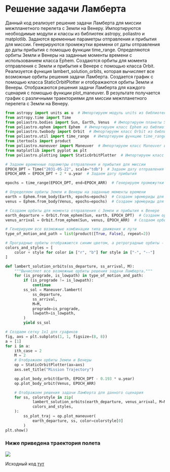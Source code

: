 # Решение задачи Ламберта

Данный код реализует решение задачи Ламберта для миссии межпланетного перелета с Земли на Венеру.
Импортируются необходимые модули и классы из библиотек astropy, poliastro и matplotlib.
Задаются временные параметры отправления и прибытия для миссии.
Генерируются промежутки времени от даты отправления до даты прибытия с помощью функции time_range.
Определяются орбиты Земли и Венеры на заданные моменты времени с использованием класса Ephem.
Создаются орбиты для момента отправления с Земли и прибытия к Венере с помощью класса Orbit.
Реализуется функция lambert_solution_orbits, которая вычисляет все возможные орбиты решения задачи Ламберта.
Создается график с помощью класса StaticOrbitPlotter и отображаются орбиты Земли и Венеры.
Отображаются решения задачи Ламберта для каждого сценария с помощью функции plot_maneuver.
В результате получается график с различными траекториями для миссии межпланетного перелета с Земли на Венеру.


```python
from astropy import units as u  # Импортируем модуль units из библиотеки astropy для работы с физическими единицами
from astropy.time import Time
from poliastro.bodies import Sun, Earth, Venus  # Импортируем планеты Sun, Earth, Venus из библиотеки poliastro.bodies
from poliastro.ephem import Ephem  # Импортируем класс Ephem из библиотеки poliastro.ephem для работы с орбитами
from poliastro.twobody import Orbit  # Импортируем класс Orbit из библиотеки poliastro.twobody для работы с двухтелесными орбитами
from poliastro.util import time_range  # Импортируем функцию time_range из библиотеки poliastro.util для генерации промежутков времени
from itertools import product
from poliastro.maneuver import Maneuver  # Импортируем класс Maneuver из библиотеки poliastro.maneuver для работы с маневрами
from matplotlib import pyplot as plt
from poliastro.plotting import StaticOrbitPlotter  # Импортируем класс StaticOrbitPlotter из библиотеки poliastro.plotting для визуализации орбит

# Задаем временные параметры отправления и прибытия для миссии
EPOCH_DPT = Time("2031-05-22", scale="tdb")  # Задаем дату отправления в формате строки и указываем шкалу времени "tdb"
EPOCH_ARR = EPOCH_DPT + 2 * u.year  # Задаем дату прибытия

epochs = time_range(EPOCH_DPT, end=EPOCH_ARR)  # Генерируем промежутки времени от даты отправления до даты прибытия

# Определяем орбиты Земли и Венеры на заданные моменты времени
earth = Ephem.from_body(Earth, epochs=epochs)  # Создаем эфемериды для орбиты Земли
venus = Ephem.from_body(Venus, epochs=epochs)  # Создаем эфемериды для орбиты Венеры

# Создаем орбиты для момента отправления с Земли и прибытия к Венере
earth_departure = Orbit.from_ephem(Sun, earth, EPOCH_DPT)  # Создаем орбиту для момента отправления с Земли
venus_arrival = Orbit.from_ephem(Sun, venus, EPOCH_ARR)  # Создаем орбиту для момента прибытия к Венере

# Генерируем все возможные комбинации типа движения и пути
type_of_motion_and_path = list(product([True, False], repeat=2))

# Проградные орбиты отображаются синим цветом, а ретроградные орбиты - красным
colors_and_styles = [
    color + style for color in ["r", "b"] for style in ["-", "--"]
]

def lambert_solution_orbits(ss_departure, ss_arrival, M):
    """Вычисляет все возможные орбиты решения задачи Ламберта."""
    for (is_prograde, is_lowpath) in type_of_motion_and_path:
        if (is_prograde != is_lowpath):
            continue
        ss_sol = Maneuver.lambert(
            ss_departure,
            ss_arrival,
            M=M,
            prograde=is_prograde,
            lowpath=is_lowpath,
        )
        yield ss_sol

# Создаем сетку 1x1 для графиков
fig, axs = plt.subplots(1, 1, figsize=(8, 8))
a = [1]
for i in a:
    ith_case = 2
    M = 2
    # Отображаем орбиты Земли и Венеры
    op = StaticOrbitPlotter(ax=axs)
    axs.set_title("Mission Trajectory")

    op.plot_body_orbit(Earth, EPOCH_DPT - 0.193 * u.year)
    op.plot_body_orbit(Venus, EPOCH_ARR)

    # Отображаем решения задачи Ламберта для данного сценария
    for ss, colorstyle in zip(
            lambert_solution_orbits(earth_departure, venus_arrival, M=M),
            colors_and_styles,
    ):
        ss_plot_traj = op.plot_maneuver(
            earth_departure, ss, color=colorstyle[0]
        )
plt.show()
```
### Ниже приведена траектория полета
![](https://github.com/zmskvxd/Pictures/blob/main/trajectory.jpg)

Исходный код [тут](https://github.com/zmskvxd/Kerbal-Project/blob/main/Programming/Lambert's%20problem.py)
